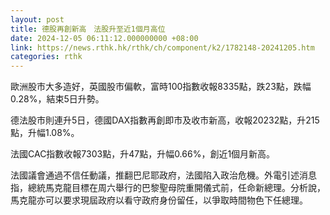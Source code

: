 ```yaml
---
layout: post
title: 德股再創新高　法股升至近1個月高位
date: 2024-12-05 06:11:12.000000000 +08:00
link: https://news.rthk.hk/rthk/ch/component/k2/1782148-20241205.htm
categories: rthk
---
```


歐洲股市大多造好，英國股市偏軟，富時100指數收報8335點，跌23點，跌幅0.28%，結束5日升勢。

德法股市則連升5日，德國DAX指數再創即市及收市新高，收報20232點，升215點，升幅1.08%。

法國CAC指數收報7303點，升47點，升幅0.66%，創近1個月新高。

法國議會通過不信任動議，推翻巴尼耶政府，法國陷入政治危機。外電引述消息指，總統馬克龍目標在周六舉行的巴黎聖母院重開儀式前，任命新總理。分析說，馬克龍亦可以要求現屆政府以看守政府身份留任，以爭取時間物色下任總理。
